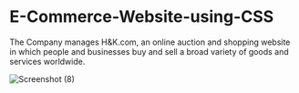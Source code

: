 # E-Commerce-Website-using-CSS
The Company manages H&amp;K.com, an online auction and shopping website in which people and businesses buy and sell a broad variety of goods and services worldwide.


![Screenshot (8)](https://user-images.githubusercontent.com/46940879/98806755-95ba7180-2411-11eb-9fcb-06338b1232d6.png)
